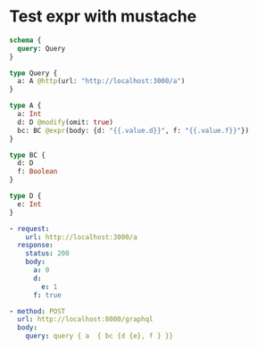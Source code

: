 # Test expr with mustache

```graphql @schema
schema {
  query: Query
}

type Query {
  a: A @http(url: "http://localhost:3000/a")
}

type A {
  a: Int
  d: D @modify(omit: true)
  bc: BC @expr(body: {d: "{{.value.d}}", f: "{{.value.f}}"})
}

type BC {
  d: D
  f: Boolean
}

type D {
  e: Int
}
```

```yml @mock
- request:
    url: http://localhost:3000/a
  response:
    status: 200
    body:
      a: 0
      d:
        e: 1
      f: true
```

```yml @test
- method: POST
  url: http://localhost:8000/graphql
  body:
    query: query { a  { bc {d {e}, f } }}
```
